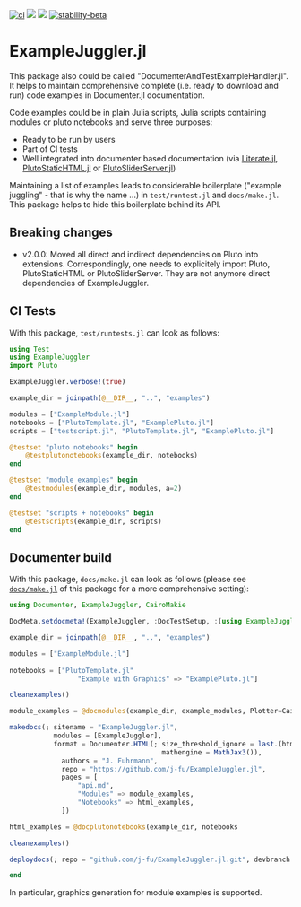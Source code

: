 [![ci](https://github.com/j-fu/ExampleJuggler.jl/actions/workflows/ci.yml/badge.svg)](https://github.com/j-fu/ExampleJuggler.jl/actions/workflows/ci.yml)
[![](https://img.shields.io/badge/docs-stable-blue.svg)](https://j-fu.github.io/ExampleJuggler.jl/stable)
[![](https://img.shields.io/badge/docs-dev-blue.svg)](https://j-fu.github.io/ExampleJuggler.jl/dev)
[![stability-beta](https://img.shields.io/badge/stability-beta-33bbff.svg)](https://github.com/mkenney/software-guides/blob/master/STABILITY-BADGES.md#beta)

# ExampleJuggler.jl

This package also could be called "DocumenterAndTestExampleHandler.jl". It helps to maintain comprehensive complete (i.e. ready to download and run) code examples in Documenter.jl documentation.

Code examples could be in plain Julia scripts, Julia scripts containing modules or pluto notebooks and serve three purposes:
- Ready to be run by users
- Part of CI tests
- Well integrated into documenter based documentation (via [Literate.jl](https://github.com/fredrikekre/Literate.jl), [PlutoStaticHTML.jl](https://github.com/rikhuijzer/PlutoStaticHTML.jl) or [PlutoSliderServer.jl](https://github.com/JuliaPluto/PlutoSliderServer.jl))
  
Maintaining a list of examples leads to considerable boilerplate ("example juggling" - that is why the name ...) in `test/runtest.jl` and `docs/make.jl`.
This package helps to hide this boilerplate behind its API.

## Breaking changes

- v2.0.0: Moved all direct and indirect dependencies on Pluto into extensions. Correspondingly, one needs to
  explicitely import Pluto, PlutoStaticHTML or PlutoSliderServer. They are not anymore direct dependencies of
  ExampleJuggler.

## CI Tests

With this package, `test/runtests.jl` can look  as follows:

```julia
using Test
using ExampleJuggler
import Pluto

ExampleJuggler.verbose!(true)

example_dir = joinpath(@__DIR__, "..", "examples")

modules = ["ExampleModule.jl"]
notebooks = ["PlutoTemplate.jl", "ExamplePluto.jl"]
scripts = ["testscript.jl", "PlutoTemplate.jl", "ExamplePluto.jl"]

@testset "pluto notebooks" begin
    @testplutonotebooks(example_dir, notebooks)
end

@testset "module examples" begin
    @testmodules(example_dir, modules, a=2)
end

@testset "scripts + notebooks" begin
    @testscripts(example_dir, scripts)
end
```

## Documenter build
With this package, `docs/make.jl` can look  as follows (please see [`docs/make.jl`](https://github.com/j-fu/ExampleJuggler.jl/blob/main/docs/make.jl) of this
package for a more comprehensive setting):

```julia 
using Documenter, ExampleJuggler, CairoMakie

DocMeta.setdocmeta!(ExampleJuggler, :DocTestSetup, :(using ExampleJuggler); recursive = true)

example_dir = joinpath(@__DIR__, "..", "examples")

modules = ["ExampleModule.jl"]
    
notebooks = ["PlutoTemplate.jl"
                 "Example with Graphics" => "ExamplePluto.jl"]

cleanexamples()

module_examples = @docmodules(example_dir, example_modules, Plotter=CairoMakie)

makedocs(; sitename = "ExampleJuggler.jl",
           modules = [ExampleJuggler],
           format = Documenter.HTML(; size_threshold_ignore = last.(html_examples),
                                      mathengine = MathJax3()),
             authors = "J. Fuhrmann",
             repo = "https://github.com/j-fu/ExampleJuggler.jl",
             pages = [
                 "api.md",
                 "Modules" => module_examples,
                 "Notebooks" => html_examples,
             ])

html_examples = @docplutonotebooks(example_dir, notebooks

cleanexamples()

deploydocs(; repo = "github.com/j-fu/ExampleJuggler.jl.git", devbranch = "main")

end
```
In particular, graphics generation for module examples is supported.

